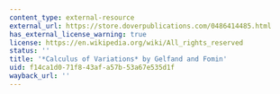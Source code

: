 ```yaml
---
content_type: external-resource
external_url: https://store.doverpublications.com/0486414485.html
has_external_license_warning: true
license: https://en.wikipedia.org/wiki/All_rights_reserved
status: ''
title: '*Calculus of Variations* by Gelfand and Fomin'
uid: f14ca1d0-71f8-43af-a57b-53a67e535d1f
wayback_url: ''
---
```

